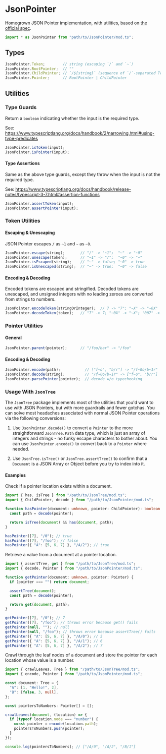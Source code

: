 # JsonPointer

Homegrown JSON Pointer implementation, with utilities, based on
[the official spec](https://datatracker.ietf.org/doc/html/rfc6901).

```ts
import * as JsonPointer from "path/to/JsonPointer/mod.ts";
```

## Types

<!-- deno-fmt-ignore -->
```ts
JsonPointer.Token;        // string (escaping `/` and `~`)
JsonPointer.RootPointer;  // ""
JsonPointer.ChildPointer; // `/${string}` (sequence of `/`-separated Tokens)
JsonPointer.Pointer;      // RootPointer | ChildPointer
```

## Utilities

### Type Guards

Return a `boolean` indicating whether the input is the required type.

See:
https://www.typescriptlang.org/docs/handbook/2/narrowing.html#using-type-predicates

```ts
JsonPointer.isToken(input);
JsonPointer.isPointer(input);
```

#### Type Assertions

Same as the above type guards, except they throw when the input is not the
required type.

See:
https://www.typescriptlang.org/docs/handbook/release-notes/typescript-3-7.html#assertion-functions

```ts
JsonPointer.assertToken(input);
JsonPointer.assertPointer(input);
```

### Token Utilities

#### Escaping & Unescaping

JSON Pointer escapes `/` as `~1` and `~` as `~0`.

<!-- deno-fmt-ignore -->
```ts
JsonPointer.escape(string);       // "/" -> "~1";  "~" -> "~0"
JsonPointer.unescape(token);      // "~1" -> "/";  "~0" -> "~"
JsonPointer.isEscaped(string);    // "~" -> false; "~0" -> true
JsonPointer.isUnescaped(string);  // "~" -> true;  "~0" -> false
```

#### Encoding & Decoding

Encoded tokens are escaped and stringified. Decoded tokens are unescaped, and
unsigned integers with no leading zeroes are converted from strings to numbers.

<!-- deno-fmt-ignore -->
```ts
JsonPointer.encodeToken(stringOrInteger);  // 7 -> "7"; "~X" -> "~0X"
JsonPointer.decodeToken(token);   // "7" -> 7; "~0X" -> "~X"; "007" -> "007"
```

### Pointer Utilities

#### General

<!-- deno-fmt-ignore -->
```ts
JsonPointer.parent(pointer);      // "/foo/bar" -> "/foo"
```

#### Encoding & Decoding

<!-- deno-fmt-ignore -->
```ts
JsonPointer.encode(path);           // ["f~o", "b/r"] -> "/f~0o/b~1r"
JsonPointer.decode(string);         // "/f~0o/b~1r" -> ["f~o", "b/r"]
JsonPointer.parsePointer(pointer);  // decode w/o typechecking
```

### Usage With `JsonTree`

The `JsonTree` package implements most of the utilities that you'd want to use
with JSON Pointers, but with more guardrails and fewer gotchas. You can solve
most headaches associated with normal JSON Pointer operations via the following
conversions:

1. Use `JsonPointer.decode()` to convert a `Pointer` to the more straightforward
   `JsonTree.Path` data type, which is just an array of integers and strings -
   no funky escape characters to bother about. You can use
   `JsonPointer.encode()` to convert back to a `Pointer` where needed.

2. Use `JsonTree.isTree()` or `JsonTree.assertTree()` to confirm that a
   `Document` is a JSON Array or Object before you try to index into it.

#### Examples

Check if a pointer location exists within a document.

```ts
import { has, isTree } from "/path/to/JsonTree/mod.ts";
import { ChildPointer, decode } from "/path/to/JsonPointer/mod.ts";

function hasPointer(document: unknown, pointer: ChildPointer): boolean {
  const path = decode(pointer);

  return isTree(document) && has(document, path);
}

hasPointer([7], "/0"); // true
hasPointer([7], "/foo"); // false
hasPointer({ "A": [5, 6, 7] }, "/A/2"); // true
```

Retrieve a value from a document at a pointer location.

```ts
import { assertTree, get } from "/path/to/JsonTree/mod.ts";
import { decode, Pointer } from "/path/to/JsonPointer/mod.ts";

function getPointer(document: unknown, pointer: Pointer) {
  if (pointer === "") return document;

  assertTree(document);
  const path = decode(pointer);

  return get(document, path);
}

getPointer([7], "/0"); // 7
getPointer([7], "/foo"); // throws error because get() fails
getPointer(null, ""); // null
getPointer(null, "/foo"); // throws error because assertTree() fails
getPointer({ "A": [5, 6, 7] }, "/A/0"); // 5
getPointer({ "A": [5, 6, 7] }, "/A/1"); // 6
getPointer({ "A": [5, 6, 7] }, "/A/2"); // 7
```

Crawl through the leaf nodes of a document and store the pointer for each
location whose value is a number.

```ts
import { crawlLeaves, Tree } from "/path/to/JsonTree/mod.ts";
import { encode, Pointer } from "/path/to/JsonPointer/mod.ts";

const document: Tree = {
  "A": [1, "Hello!", 2],
  "B": [false, 3, null],
};

const pointersToNumbers: Pointer[] = [];

crawlLeaves(document, (location) => {
  if (typeof location.node === "number") {
    const pointer = encode(location.path);
    pointersToNumbers.push(pointer);
  }
});

console.log(pointersToNumbers); // ["/A/0", "/A/2", "/B/1"]
```
